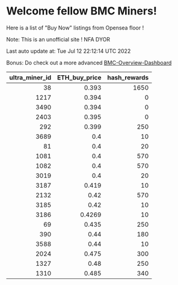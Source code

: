 # Welcome fellow BMC Miners!
Here is a list of "Buy Now" listings from Opensea floor !

Note: This is an unofficial site ! NFA DYOR

Last auto update at: Tue Jul 12 22:12:14 UTC 2022

Bonus: Do check out a more advanced [BMC-Overview-Dashboard](https://dune.com/defifunk/BMC-Overview-Dashboard)


|   ultra_miner_id |   ETH_buy_price |   hash_rewards |
|-----------------:|----------------:|---------------:|
|               38 |          0.393  |           1650 |
|             1217 |          0.394  |              0 |
|             3490 |          0.394  |              0 |
|             2403 |          0.395  |              0 |
|              292 |          0.399  |            250 |
|             3689 |          0.4    |             10 |
|               81 |          0.4    |             20 |
|             1081 |          0.4    |            570 |
|             1082 |          0.4    |            570 |
|             3019 |          0.4    |             20 |
|             3187 |          0.419  |             10 |
|             2132 |          0.42   |            570 |
|             3185 |          0.42   |             10 |
|             3186 |          0.4269 |             10 |
|               69 |          0.435  |            250 |
|              390 |          0.44   |            180 |
|             3588 |          0.44   |             10 |
|             2024 |          0.475  |            300 |
|             1327 |          0.48   |            250 |
|             1310 |          0.485  |            340 |